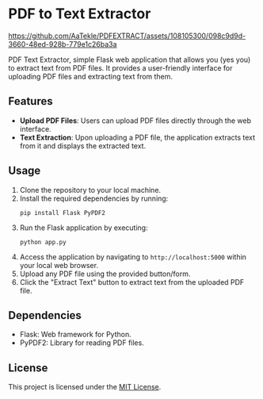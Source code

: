 # PDF to Text Extractor


https://github.com/AaTekle/PDFEXTRACT/assets/108105300/098c9d9d-3660-48ed-928b-779e1c26ba3a




PDF Text Extractor, simple Flask web application that allows you (yes you) to extract text from PDF files. It provides a user-friendly interface for uploading PDF files and extracting text from them.

## Features

- **Upload PDF Files**: Users can upload PDF files directly through the web interface.
- **Text Extraction**: Upon uploading a PDF file, the application extracts text from it and displays the extracted text.

## Usage

1. Clone the repository to your local machine.
2. Install the required dependencies by running:
    ```
    pip install Flask PyPDF2
    ```
3. Run the Flask application by executing:
    ```
    python app.py
    ```
4. Access the application by navigating to `http://localhost:5000` within your local web browser.
5. Upload any PDF file using the provided button/form.
6. Click the "Extract Text" button to extract text from the uploaded PDF file.

## Dependencies

- Flask: Web framework for Python.
- PyPDF2: Library for reading PDF files.

## License

This project is licensed under the [MIT License](LICENSE).
